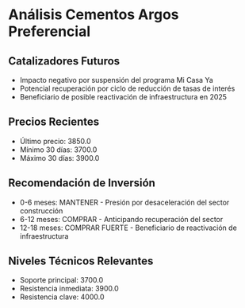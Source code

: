 # Análisis Cementos Argos Preferencial

## Catalizadores Futuros

- Impacto negativo por suspensión del programa Mi Casa Ya
- Potencial recuperación por ciclo de reducción de tasas de interés
- Beneficiario de posible reactivación de infraestructura en 2025

## Precios Recientes

- Último precio: 3850.0
- Mínimo 30 días: 3700.0
- Máximo 30 días: 3900.0

## Recomendación de Inversión

- 0-6 meses: MANTENER - Presión por desaceleración del sector construcción
- 6-12 meses: COMPRAR - Anticipando recuperación del sector
- 12-18 meses: COMPRAR FUERTE - Beneficiario de reactivación de infraestructura

## Niveles Técnicos Relevantes

- Soporte principal: 3700.0
- Resistencia inmediata: 3900.0
- Resistencia clave: 4000.0
